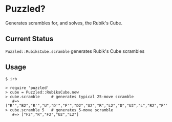 Puzzled?
========
Generates scrambles for, and solves, the Rubik's Cube.

Current Status
--------------
`Puzzled::RubiksCube.scramble` generates Rubik's Cube scrambles

Usage
-----

    $ irb

    > require 'puzzled'
    > cube = Puzzled::RubiksCube.new
    > cube.scramble     # generates typical 25-move scramble
       #=> ["R'","B2","R'","U","D'","F'","D2","U2","R","L2","D","U2","L","R2","F'","L'","F","B","D2","U'","L'","B'","R2","F'","B2"]
    > cube.scramble 5   # generates 5-move scramble
       #=> ["F2","R","F2","U2","L2"]
